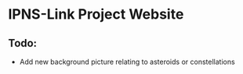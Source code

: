 # IPNS-Link Project Website

## Todo:
- Add new background picture relating to asteroids or constellations
